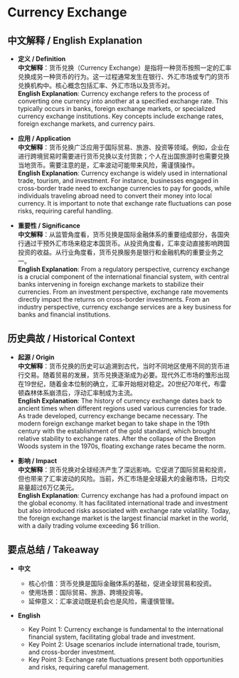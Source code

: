 # Currency Exchange

## 中文解释 / English Explanation

* **定义 / Definition**  
  **中文解释**：货币兑换（Currency Exchange）是指将一种货币按照一定的汇率兑换成另一种货币的行为。这一过程通常发生在银行、外汇市场或专门的货币兑换机构中。核心概念包括汇率、外汇市场以及货币对。  
  **English Explanation**: Currency exchange refers to the process of converting one currency into another at a specified exchange rate. This typically occurs in banks, foreign exchange markets, or specialized currency exchange institutions. Key concepts include exchange rates, foreign exchange markets, and currency pairs.

* **应用 / Application**  
  **中文解释**：货币兑换广泛应用于国际贸易、旅游、投资等领域。例如，企业在进行跨境贸易时需要进行货币兑换以支付货款；个人在出国旅游时也需要兑换当地货币。需要注意的是，汇率波动可能带来风险，需谨慎操作。  
  **English Explanation**: Currency exchange is widely used in international trade, tourism, and investment. For instance, businesses engaged in cross-border trade need to exchange currencies to pay for goods, while individuals traveling abroad need to convert their money into local currency. It is important to note that exchange rate fluctuations can pose risks, requiring careful handling.

* **重要性 / Significance**  
  **中文解释**：从监管角度看，货币兑换是国际金融体系的重要组成部分，各国央行通过干预外汇市场来稳定本国货币。从投资角度看，汇率变动直接影响跨国投资的收益。从行业角度看，货币兑换服务是银行和金融机构的重要业务之一。  
  **English Explanation**: From a regulatory perspective, currency exchange is a crucial component of the international financial system, with central banks intervening in foreign exchange markets to stabilize their currencies. From an investment perspective, exchange rate movements directly impact the returns on cross-border investments. From an industry perspective, currency exchange services are a key business for banks and financial institutions.

## 历史典故 / Historical Context

* **起源 / Origin**  
  **中文解释**：货币兑换的历史可以追溯到古代，当时不同地区使用不同的货币进行交易。随着贸易的发展，货币兑换逐渐成为必要。现代外汇市场的雏形出现在19世纪，随着金本位制的确立，汇率开始相对稳定。20世纪70年代，布雷顿森林体系崩溃后，浮动汇率制成为主流。  
  **English Explanation**: The history of currency exchange dates back to ancient times when different regions used various currencies for trade. As trade developed, currency exchange became necessary. The modern foreign exchange market began to take shape in the 19th century with the establishment of the gold standard, which brought relative stability to exchange rates. After the collapse of the Bretton Woods system in the 1970s, floating exchange rates became the norm.

* **影响 / Impact**  
  **中文解释**：货币兑换对全球经济产生了深远影响。它促进了国际贸易和投资，但也带来了汇率波动的风险。当前，外汇市场是全球最大的金融市场，日均交易量超过6万亿美元。  
  **English Explanation**: Currency exchange has had a profound impact on the global economy. It has facilitated international trade and investment but also introduced risks associated with exchange rate volatility. Today, the foreign exchange market is the largest financial market in the world, with a daily trading volume exceeding $6 trillion.

## 要点总结 / Takeaway

* **中文**  
  - 核心价值：货币兑换是国际金融体系的基础，促进全球贸易和投资。
  - 使用场景：国际贸易、旅游、跨境投资等。
  - 延伸意义：汇率波动既是机会也是风险，需谨慎管理。

* **English**  
  - Key Point 1: Currency exchange is fundamental to the international financial system, facilitating global trade and investment.
  - Key Point 2: Usage scenarios include international trade, tourism, and cross-border investment.
  - Key Point 3: Exchange rate fluctuations present both opportunities and risks, requiring careful management.